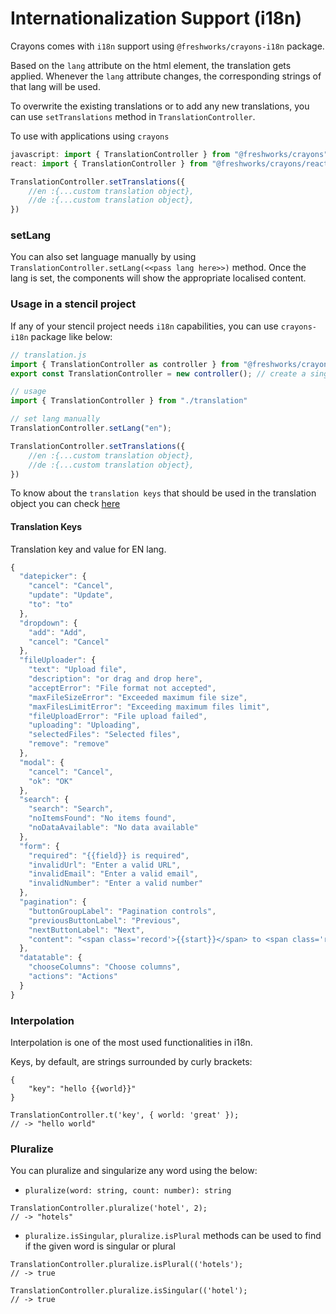 # Internationalization Support (i18n)

Crayons comes with `i18n` support using `@freshworks/crayons-i18n` package. 

Based on the `lang` attribute on the html element, the translation gets applied. Whenever the `lang` attribute changes, the corresponding strings of that lang will be used.

To overwrite the existing translations or to add any new translations, you can use `setTranslations` method in `TranslationController`.

To use with applications using `crayons` 
```js
javascript: import { TranslationController } from "@freshworks/crayons";
react: import { TranslationController } from "@freshworks/crayons/react";

TranslationController.setTranslations({
    //en :{...custom translation object},
    //de :{...custom translation object},
})
```
### setLang

You can also set language manually by using `TranslationController.setLang(<<pass lang here>>)` method. Once the lang is set, the components will show the appropriate localised content.

### Usage in a stencil project
If any of your stencil project needs `i18n` capabilities, you can use `crayons-i18n` package like below:

```js
// translation.js
import { TranslationController as controller } from "@freshworks/crayons-i18n";
export const TranslationController = new controller(); // create a singleton instance and share it across the app.

// usage
import { TranslationController } from "./translation"

// set lang manually
TranslationController.setLang("en");

TranslationController.setTranslations({
    //en :{...custom translation object},
    //de :{...custom translation object},
})
```

To know about the `translation keys` that should be used in the translation object you can check [here](#translation-keys)

#### Translation Keys

Translation key and value for EN lang.
```js
{
  "datepicker": {
    "cancel": "Cancel",
    "update": "Update",
    "to": "to"
  },
  "dropdown": {
    "add": "Add",
    "cancel": "Cancel"
  },
  "fileUploader": {
    "text": "Upload file",
    "description": "or drag and drop here",
    "acceptError": "File format not accepted",
    "maxFileSizeError": "Exceeded maximum file size",
    "maxFilesLimitError": "Exceeding maximum files limit",
    "fileUploadError": "File upload failed",
    "uploading": "Uploading",
    "selectedFiles": "Selected files",
    "remove": "remove"
  },
  "modal": {
    "cancel": "Cancel",
    "ok": "OK"
  },
  "search": {
    "search": "Search",
    "noItemsFound": "No items found",
    "noDataAvailable": "No data available"
  },
  "form": {
    "required": "{{field}} is required",
    "invalidUrl": "Enter a valid URL",
    "invalidEmail": "Enter a valid email",
    "invalidNumber": "Enter a valid number"
  },
  "pagination": {
    "buttonGroupLabel": "Pagination controls",
    "previousButtonLabel": "Previous",
    "nextButtonLabel": "Next",
    "content": "<span class='record'>{{start}}</span> to <span class='record'>{{end}}</span> of {{total}}"
  },
  "datatable": {
    "chooseColumns": "Choose columns",
    "actions": "Actions"
  }
}

```

### Interpolation

Interpolation is one of the most used functionalities in i18n.

Keys, by default, are strings surrounded by curly brackets:

```
{
    "key": "hello {{world}}"
}
```

```
TranslationController.t('key', { world: 'great' });
// -> "hello world"
```


### Pluralize

You can pluralize and singularize any word using the below:

- `pluralize(word: string, count: number): string`

```
TranslationController.pluralize('hotel', 2); 
// -> "hotels"
```

- `pluralize.isSingular`, `pluralize.isPlural` methods can be used to find if the given word is singular or plural

```
TranslationController.pluralize.isPlural(('hotels'); 
// -> true

TranslationController.pluralize.isSingular(('hotel'); 
// -> true
```
